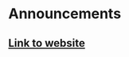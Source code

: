 # Announcements

## [Link to website](https://testuiinternship-cfdsewbncyhehnas.polandcentral-01.azurewebsites.net/)
